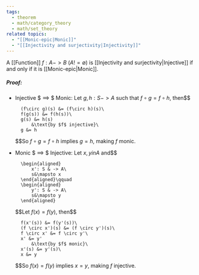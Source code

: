 ```yaml
---
tags:
  - theorem
  - math/category_theory
  - math/set_theory
related topics:
  - "[[Monic-epic|Monic]]"
  - "[[Injectivity and surjectivity|Injectivity]]"
---
```

A [[Function]] $f:A -> B$ ($A != \emptyset$) is [[Injectivity and surjectivity|Injective]] if and only if it is [[Monic-epic|Monic]].
##### Proof:
- Injective $ ==> $ Monic:
	Let $g,h: S -> A$ such that $f \circ g = f \circ h$, then$$
	
		(f\circ g)(s) &= (f\circ h)(s)\
		f(g(s)) &= f(h(s))\
		g(s) &= h(s)
			&\text{by $f$ injective}\
		g &= h
	
	$$So $f \circ g = f \circ h$ implies $g = h$, making $f$ monic.
- Monic $ ==> $ Injective:
	Let $x,y in A$ and$$
	
		\begin{aligned}
			x': S & -> A\
			s&\mapsto x
		\end{aligned}\qquad
		\begin{aligned}
			y': S & -> A\
			s&\mapsto y
		\end{aligned}
	
	$$Let $f(x) = f(y)$, then$$
	
		f(x'(s)) &= f(y'(s))\
		(f \circ x')(s) &= (f \circ y')(s)\
		f \circ x' &= f \circ y'\
		x' &= y'
			&\text{by $f$ monic}\
		x'(s) &= y'(s)\
		x &= y
	
	$$So $f(x) = f(y)$ implies $x=y$, making $f$ injective.
